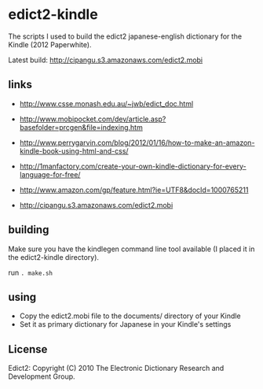 
# edict2-kindle

The scripts I used to build the edict2 japanese-english dictionary for the Kindle (2012 Paperwhite).

Latest build: http://cipangu.s3.amazonaws.com/edict2.mobi


## links

* http://www.csse.monash.edu.au/~jwb/edict_doc.html
* http://www.mobipocket.com/dev/article.asp?basefolder=prcgen&file=indexing.htm
* http://www.perrygarvin.com/blog/2012/01/16/how-to-make-an-amazon-kindle-book-using-html-and-css/
* http://1manfactory.com/create-your-own-kindle-dictionary-for-every-language-for-free/
* http://www.amazon.com/gp/feature.html?ie=UTF8&docId=1000765211

* http://cipangu.s3.amazonaws.com/edict2.mobi


## building

Make sure you have the kindlegen command line tool available (I placed it in the edict2-kindle directory).

run ```. make.sh```


## using

* Copy the edict2.mobi file to the documents/ directory of your Kindle
* Set it as primary dictionary for Japanese in your Kindle's settings


## License

Edict2: Copyright (C) 2010 The Electronic Dictionary Research and Development Group.

